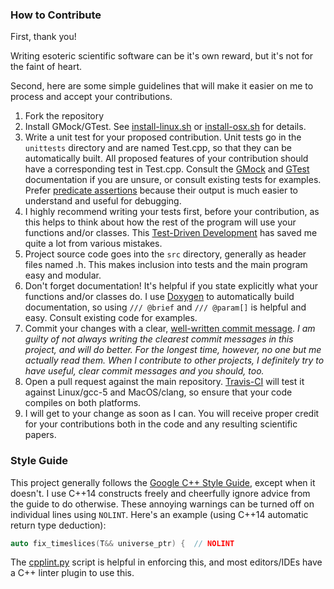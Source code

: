 ### How to Contribute ###

First, thank you!

Writing esoteric scientific software can be it's own reward, but it's not for the faint of heart.

Second, here are some simple guidelines that will make it easier on me to process and accept your contributions.

1. Fork the repository
2. Install GMock/GTest. See [install-linux.sh][1] or [install-osx.sh][2] for details.
3. Write a unit test for your proposed contribution. Unit tests go in the `unittests` directory and are named <YourContribution>Test.cpp, so that they can be automatically built. All proposed features of your contribution should have a corresponding test in <YourContribution>Test.cpp. Consult the [GMock][3] and [GTest][4] documentation if you are unsure, or consult existing tests for examples. Prefer [predicate assertions][5] because their output is much easier to understand and useful for debugging.
4. I highly recommend writing your tests first, before your contribution, as this helps to think about how the rest of the program will use your functions and/or classes. This [Test-Driven Development][6] has saved me quite a lot from various mistakes.
5. Project source code goes into the `src` directory, generally as header files named <YourContribution>.h. This makes inclusion into tests and the main program easy and modular.
6. Don't forget documentation! It's helpful if you state explicitly what your functions and/or classes do. I use [Doxygen][7] to automatically build documentation, so using `/// @brief` and `/// @param[]` is helpful and easy. Consult existing code for examples.
7. Commit your changes with a clear, [well-written commit message][8]. _I am guilty of not always writing the clearest commit messages in this project, and will do better. For the longest time, however, no one but me actually read them. When I contribute to other projects, I definitely try to have useful, clear commit messages and you should, too._
8. Open a pull request against the main repository. [Travis-CI][9] will test it against Linux/gcc-5 and MacOS/clang, so ensure that your code compiles on both platforms.
9. I will get to your change as soon as I can. You will receive proper credit for your contributions both in the code and any resulting scientific papers.

### Style Guide ###

This project generally follows the [Google C++ Style Guide][10], except when it doesn't. I use C++14 constructs freely and cheerfully ignore advice from the guide to do otherwise. These annoying warnings can be turned off on individual lines using `NOLINT`. Here's an example (using C++14 automatic return type deduction):

```C++
auto fix_timeslices(T&& universe_ptr) {  // NOLINT
```
The [cpplint.py][11] script is helpful in enforcing this, and most editors/IDEs have a C++ linter plugin to use this.

[1]: https://github.com/acgetchell/CDT-plusplus/blob/master/install-linux.sh
[2]: https://github.com/acgetchell/CDT-plusplus/blob/master/install-osx.sh
[3]: https://github.com/google/googletest/blob/master/googlemock/README.md
[4]: https://github.com/google/googletest/blob/master/googletest/docs/Primer.md
[5]: https://github.com/google/googletest/blob/master/googletest/docs/V1_7_AdvancedGuide.md#predicate-assertions-for-better-error-messages
[6]: http://alexott.net/en/cpp/CppTestingIntro.html
[7]: http://doxygen.org
[8]: http://chris.beams.io/posts/git-commit/
[9]: https://travis-ci.org
[10]: https://google.github.io/styleguide/cppguide.html
[11]: https://raw.githubusercontent.com/google/styleguide/gh-pages/cpplint/cpplint.py
